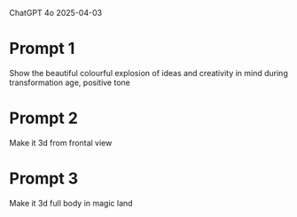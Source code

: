 ChatGPT 4o 
2025-04-03

# Prompt 1
Show the beautiful colourful explosion of ideas and creativity in mind during transformation age, positive tone

# Prompt 2
Make it 3d from frontal view

# Prompt 3
Make it 3d full body in magic land

